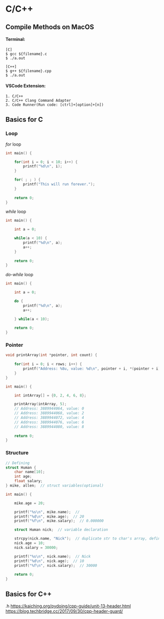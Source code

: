 # C/C++

## Compile Methods on MacOS

#### Terminal:
``` Console
[C]
$ gcc ${filename}.c
$ ./a.out

[C++]
$ g++ ${filename}.cpp
$ ./a.out
```
#### VSCode Extension:
```
1. C/C++
2. C/C++ Clang Command Adapter
3. Code Runner(Run code: [ctrl]+[option]+[n])
```

## Basics for C

### Loop
*for* loop
``` C
int main() {

    for(int i = 0; i < 10; i++) {
        printf("%d\n", i);
    }

    for( ; ; ) {
        printf("This will run forever.");
    }
    
    return 0;
}
```
*while* loop
``` C
int main() {

    int a = 0;

    while(a < 10) {
        printf("%d\n", a);
        a++;
    }
    
    return 0;
}
```
*do-while* loop
``` C
int main() {

    int a = 0;

    do {
        printf("%d\n", a);
        a++;

    } while(a < 10);
    
    return 0;
}
```

### Pointer
``` C
void printArray(int *pointer, int count) {
    
    for(int i = 0; i < rows; i++) {
        printf("Address: %8u, value: %d\n", pointer + i, *(pointer + i));
    }
}

int main() {

    int intArray[] = {0, 2, 4, 6, 8};

    printArray(intArray, 5);
    // Address: 3889944064, value: 0
    // Address: 3889944068, value: 2
    // Address: 3889944072, value: 4
    // Address: 3889944076, value: 6
    // Address: 3889944080, value: 8
    
    return 0;
}
```

### Structure
``` C
// Defining
struct Human {
    char name[10];
    int age;
    float salary;
} mike, allen;  // struct variables(optional)

int main() {

    mike.age = 20;

    printf("%s\n", mike.name);  //
    printf("%d\n", mike.age);  // 20
    printf("%f\n", mike.salary);  // 0.000000

    struct Human nick;  // variable declaration

    strcpy(nick.name, "Nick");  // duplicate str to char's array, defined in <string.h>
    nick.age = 10;
    nick.salary = 30000;

    printf("%s\n", nick.name);  // Nick
    printf("%d\n", nick.age);  // 10
    printf("%f\n", nick.salary);  // 30000
    
    return 0;
}
```

## Basics for C++

.h
https://kaiching.org/pydoing/cpp-guide/unit-13-header.html
https://blog.techbridge.cc/2017/09/30/cpp-header-guard/